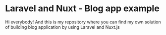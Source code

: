# Laravel and Nuxt - Blog app example

Hi everybody! And this is my repository where you can find my own solution of building blog application by using Laravel and Nuxt.js